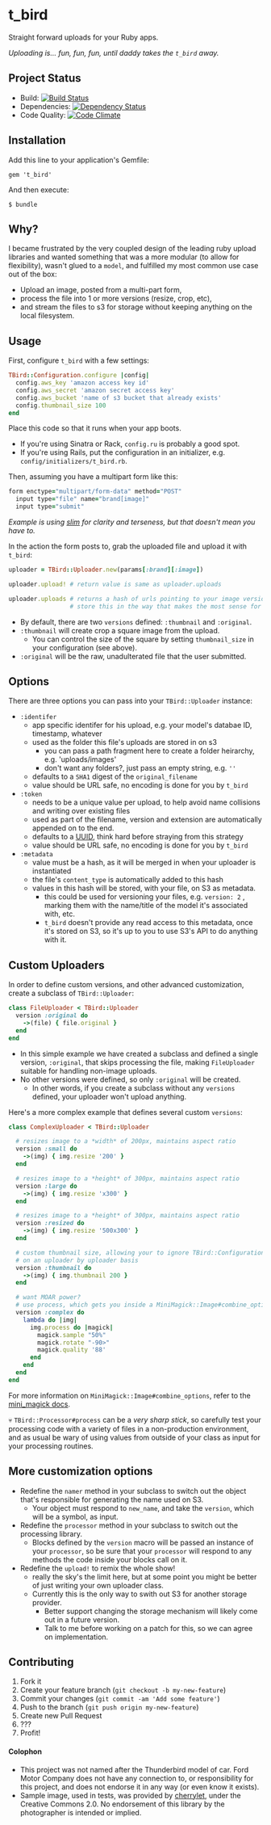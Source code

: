 # t_bird

Straight forward uploads for your Ruby apps.

_Uploading is... fun, fun, fun, until daddy takes the `t_bird` away._

## Project Status

- Build: [![Build Status](https://secure.travis-ci.org/xentek/t_bird.png)](http://travis-ci.org/xentek/t_bird)
- Dependencies: [![Dependency Status](https://gemnasium.com/xentek/t_bird.png)](https://gemnasium.com/xentek/t_bird)
- Code Quality: [![Code Climate](https://d3s6mut3hikguw.cloudfront.net/github/xentek/t_bird.png)](https://codeclimate.com/github/xentek/t_bird)

## Installation

Add this line to your application's Gemfile:

    gem 't_bird'

And then execute:

    $ bundle

## Why?

I became frustrated by the very coupled design of the leading ruby
upload libraries and wanted something that was a more modular (to
allow for flexibility), wasn't glued to a `model`, and fulfilled my
most common use case out of the box: 

 - Upload an image, posted from a multi-part form,
 - process the file into 1 or more versions (resize, crop, etc),
 - and stream the files to s3 for storage without keeping anything on
   the local filesystem.

## Usage

First, configure `t_bird` with a few settings:

````ruby
TBird::Configuration.configure |config|
  config.aws_key 'amazon access key id'
  config.aws_secret 'amazon secret access key'
  config.aws_bucket 'name of s3 bucket that already exists'
  config.thumbnail_size 100
end
````
Place this code so that it runs when your app boots.

- If you're using Sinatra or Rack, `config.ru` is probably a good spot.
- If you're using Rails, put the configuration in an initializer, e.g. `config/initializers/t_bird.rb`.

Then, assuming you have a multipart form like this:

````ruby
form enctype="multipart/form-data" method="POST"
  input type="file" name="brand[image]"
  input type="submit"
````
_Example is using [slim](http://slim-lang.com) for clarity and terseness, but that doesn't mean you have to._

In the action the form posts to, grab the uploaded file and upload it with `t_bird`:

````ruby
uploader = TBird::Uploader.new(params[:brand][:image])

uploader.upload! # return value is same as uploader.uploads

uploader.uploads # returns a hash of urls pointing to your image versions
                 # store this in the way that makes the most sense for your app
````

- By default, there are two `versions` defined: `:thumbnail` and `:original`.
- `:thumbnail` will create crop a square image from the upload.
  - You can control the size of the square by setting `thumbnail_size` in your configuration (see above).
- `:original` will be the raw, unadulterated file that the user submitted.

## Options

There are three options you can pass into your `TBird::Uploader` instance:

  - `:identifer`
    - app specific identifer for his upload, e.g. your model's databae ID, timestamp, whatever
    - used as the folder this file's uploads are stored in on s3
      - you can pass a path fragment here to create a folder heirarchy, e.g. 'uploads/images'
      - don't want any folders?, just pass an empty string, e.g. `''`
    - defaults to a `SHA1` digest of the `original_filename`
    - value should be URL safe, no encoding is done for you by `t_bird`
  - `:token`
    - needs to be a unique value per upload, to help avoid name collisions and writing over existing files
    - used as part of the filename, version and extension are
      automatically appended on to the end.
    - defaults to a [UUID](http://en.wikipedia.org/wiki/Universally_unique_identifier), think hard before straying from this strategy
    - value should be URL safe, no encoding is done for you by `t_bird`
  - `:metadata`
    - value must be a hash, as it will be merged in when your uploader is instantiated
    - the file's `content_type` is automatically added to this hash
    - values in this hash will be stored, with your file, on S3 as metadata.
      - this could be used for versioning your files, e.g. `version: 2` , marking them with
        the name/title of the model it's associated with, etc.
      - `t_bird` doesn't provide any read access to this metadata, once it's stored on S3, so it's up to you to use S3's API to do anything with it.

## Custom Uploaders

In order to define custom versions, and other advanced customization, create a subclass of `TBird::Uploader`:

````ruby
class FileUploader < TBird::Uploader
  version :original do
    ->(file) { file.original }
  end
end
````

- In this simple example we have created a subclass and defined a single
version, `:original`, that skips processing the file, making `FileUploader` suitable
for handling non-image uploads.
- No other versions were defined, so only `:original` will be created.
  - In other words, if you create a subclass without any `versions`
    defined, your uploader won't upload anything.

Here's a more complex example that defines several custom `versions`:

````ruby
class ComplexUploader < TBird::Uploader

  # resizes image to a *width* of 200px, maintains aspect ratio
  version :small do
    ->(img) { img.resize '200' } 
  end

  # resizes image to a *height* of 300px, maintains aspect ratio
  version :large do
    ->(img) { img.resize 'x300' }
  end

  # resizes image to a *height* of 300px, maintains aspect ratio
  version :resized do
    ->(img) { img.resize '500x300' }
  end

  # custom thumbnail size, allowing your to ignore TBird::Configuration.thumbnail_size
  # on an uploader by uploader basis
  version :thumbnail do
    ->(img) { img.thumbnail 200 }
  end

  # want MOAR power?
  # use process, which gets you inside a MiniMagick::Image#combine_options block
  version :complex do
    lambda do |img|
      img.process do |magick|
        magick.sample "50%"
        magick.rotate "-90>"
        magick.quality '88'
      end
    end
  end
end
````
For more information on `MiniMagick::Image#combine_options`, refer to the [mini_magick docs](https://github.com/minimagick/minimagick/blob/master/README.md).

:skull: `TBird::Processor#process` can be a _very sharp stick_, so carefully test your processing code with a variety of files in a non-production environment, and as usual be wary of using values from outside of your class as input for your processing routines.

## More customization options

- Redefine the `namer` method in your subclass to switch out the object that's responsible for generating the name used on S3.
  - Your object must respond to `new_name`, and take the `version`, which will be a symbol, as input.
- Redefine the `processor` method in your subclass to switch out the processing library.
  - Blocks defined by the `version` macro will be passed an instance of your `processor`,
    so be sure that your `processor` will respond to any methods the code inside your blocks call on it. 
- Redefine the `upload!` to remix the whole show!
  - really the sky's the limit here, but at some point you might be
    better of just writing your own uploader class.
  - Currently this is the only way to swith out S3 for another storage provider.
    - Better support changing the storage mechanism will likely come out in a future version.
    - Talk to me before working on a patch for this, so we can agree on implementation.

## Contributing

1. Fork it
2. Create your feature branch (`git checkout -b my-new-feature`)
3. Commit your changes (`git commit -am 'Add some feature'`)
4. Push to the branch (`git push origin my-new-feature`)
5. Create new Pull Request
6. ???
7. Profit!

#### Colophon

  - This project was not named after the Thunderbird model of car. Ford Motor Company does not have any connection to, or responsibility for this project, and does not endorse it in any way (or even know it exists).
  - Sample image, used in tests, was provided by [cherrylet](http://www.flickr.com/photos/cherrylet/10258332985/sizes/o/in/photostream/), under the Creative Commons 2.0. No endorsement of this library by the photographer is intended or implied.

